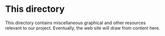 # This directory

This directory contains miscellaneous graphical and other resources relevant to our project. Eventually, the web site will draw from content here.
